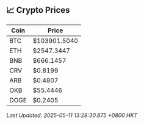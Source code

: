 ## 📈 Crypto Prices

| Coin | Price |
| ---- | ----- |
| BTC | $103901.5040 |
| ETH | $2547.3447 |
| BNB | $666.1457 |
| CRV | $0.8199 |
| ARB | $0.4807 |
| OKB | $55.4446 |
| DOGE | $0.2405 |

_Last Updated: 2025-05-11 13:28:30.875 +0800 HKT_
